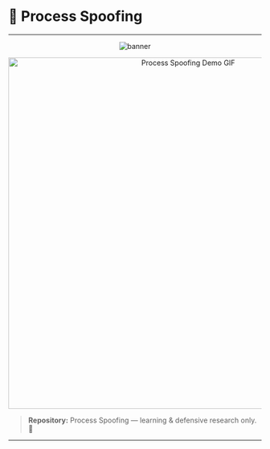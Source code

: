 # 🚨 Process Spoofing 

---

<p align="center">
  <img 
src="https://img.shields.io/badge/Project-Process%20Spoofing-blue?style=for-the-badge&logo=windows" 
alt="banner" />
</p>

<p align="center">
  <img 
src="https://raw.githubusercontent.com/<your-user>/<your-repo>/main/assets/hero.gif" 
alt="Process Spoofing Demo GIF" width="700"/>
</p>

> **Repository:** Process Spoofing — learning & defensive research only. 
🚧

---



